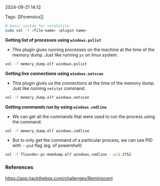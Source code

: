 
2024-09-21 14:12

Tags: [[Forensics]]

```bash 
# basic syntax for volatality 
sudo vol -f <file-name> <plugin name>
```

**Getting list of processes using `windows.pslist`**
- This plugin gives running processes on the machine at the time of the memory dump. Just like running `ps` on linux system.
```bash
vol -f memory_dump.elf windows.pslist
```

**Getting live connections using `windows.netscan`**
- This plugin gives us the connections at the time of the memory dump. Just like running `netstat` command.
```bash
vol -f memory_dump.elf windows.netscan
```

**Getting commands run by using `windows.cmdline`**
- We can get all the commands that were used to run the process using the command:
```bash
vol -f memory_dump.elf windows.cmdline
```

- But to only get the command of a particular process, we can use PID with `--pid` flag (eg. of powershell)
```bash
vol -f flounder-pc-memdump.elf windows.cmdline --pid 2752 
```






### References
https://app.hackthebox.com/challenges/Reminiscent